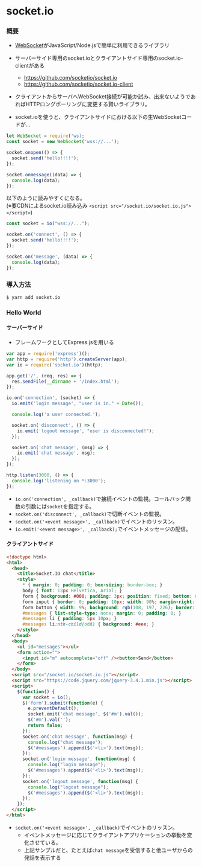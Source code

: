 # socket.io
### 概要
- [WebSocket](/WebSocket/whats-websocket.md)がJavaScript/Node.jsで簡単に利用できるライブラリ
- サーバーサイド専用のsocket.ioとクライアントサイド専用のsocket.io-clientがある
  - https://github.com/socketio/socket.io
  - https://github.com/socketio/socket.io-client
- クライアントからサーバへWebSocket接続が可能か試み、出来ないようであればHTTPロングポーリングに変更する賢いライブラリ。

- socket.ioを使うと、クライアントサイドにおける以下の生WebSocketコードが...

```javascript
let WebSocket = require('ws);
const socket = new WebSocket('wss://...');

socket.onopen(() => {
  socket.send('hello!!!!');
});

socket.onmessage((data) => {
  console.log(data);
});
```

以下のように読みやすくになる。  
(※要CDNによるsocket.io読み込み `<script src="/socket.io/socket.io.js"></script>`)

```javascript
const socket = io("wss://...");

socket.on('connect', () => {
  socket.send('hello!!!!');
});

socket.on('message', (data) => {
  console.log(data);
});
```

### 導入方法
```shell
$ yarn add socket.io
```

### Hello World
#### サーバーサイド
- フレームワークとしてExpress.jsを用いる
```javascript
var app = require('express')();
var http = require('http').createServer(app);
var io = require('socket.io')(http);

app.get('/', (req, res) => {
  res.sendFile(__dirname + '/index.html');
});

io.on('connection', (socket) => {
  io.emit('login message', "user is in." + Date());

  console.log('a user connected.');

  socket.on('disconnect', () => {
    io.emit('logout message', "user is disconnected!");
  });

  socket.on('chat message', (msg) => {
    io.emit('chat message', msg);
  });
});

http.listen(3000, () => {
  console.log('listening on *:3000');
});
```

- `io.on('connection', _callback)`で接続イベントの監視。コールバック関数の引数には`socket`を指定する。
- `socket.on('disconnect', _callback)`で切断イベントの監視。
- `socket.on('<event message>', _callback)`でイベントのリッスン。
- `io.emit('<event message>', _callback);`でイベントメッセージの配信。

#### クライアントサイド
```html
<!doctype html>
<html>
  <head>
    <title>Socket.IO chat</title>
    <style>
      * { margin: 0; padding: 0; box-sizing: border-box; }
      body { font: 13px Helvetica, Arial; }
      form { background: #000; padding: 3px; position: fixed; bottom: 0; width: 100%; }
      form input { border: 0; padding: 10px; width: 90%; margin-right: 0.5%; }
      form button { width: 9%; background: rgb(108, 197, 226); border: none; padding: 10px; }
      #messages { list-style-type: none; margin: 0; padding: 0; }
      #messages li { padding: 5px 10px; }
      #messages li:nth-child(odd) { background: #eee; }
    </style>
  </head>
  <body>
    <ul id="messages"></ul>
    <form action="">
      <input id="m" autocomplete="off" /><button>Send</button>
    </form>
  </body>
  <script src="/socket.io/socket.io.js"></script>
  <script src="https://code.jquery.com/jquery-3.4.1.min.js"></script>
  <script>
    $(function() {
      var socket = io();
      $('form').submit(function(e) {
        e.preventDefault();
        socket.emit('chat message', $('#m').val());
        $('#m').val('');
        return false;
      });
      socket.on('chat message', function(msg) {
        console.log("chat message");
        $('#messages').append($('<li>').text(msg));
      });
      socket.on('login message', function(msg) {
        console.log("login message");
        $('#messages').append($('<li>').text(msg));
      });
      socket.on('logout message', function(msg) {
        console.log("logout message");
        $('#messages').append($('<li>').text(msg));
      });
    });
  </script>
</html>
```

- `socket.on('<event message>', _callback)`でイベントのリッスン。
  - イベントメッセージに応じてクライアントアプリケーションの挙動を変化させている。
  - 上記サンプルだと、たとえば`chat message`を受信すると他ユーザからの発話を表示する
